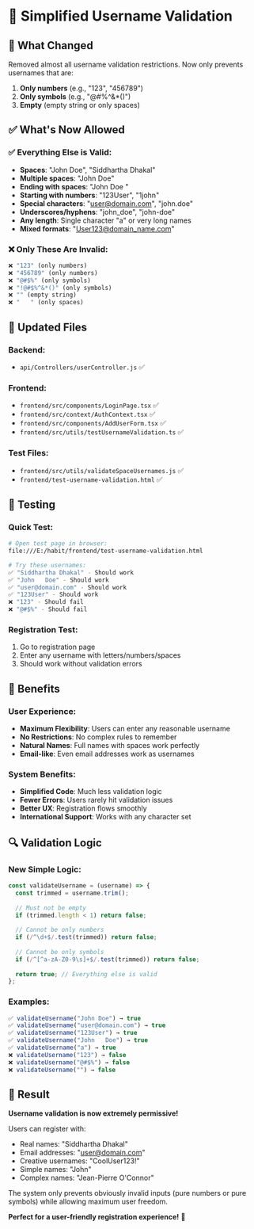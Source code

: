 # 🎯 Simplified Username Validation

## 🔧 What Changed
Removed almost all username validation restrictions. Now only prevents usernames that are:
1. **Only numbers** (e.g., "123", "456789")
2. **Only symbols** (e.g., "@#$%", "!@#$%^&*()")
3. **Empty** (empty string or only spaces)

## ✅ What's Now Allowed

### ✅ **Everything Else is Valid:**
- **Spaces**: "John Doe", "Siddhartha Dhakal"
- **Multiple spaces**: "John   Doe"
- **Ending with spaces**: "John Doe "
- **Starting with numbers**: "123User", "1john"
- **Special characters**: "user@domain.com", "john.doe"
- **Underscores/hyphens**: "john_doe", "john-doe"
- **Any length**: Single character "a" or very long names
- **Mixed formats**: "User123@domain_name.com"

### ❌ **Only These Are Invalid:**
```javascript
❌ "123" (only numbers)
❌ "456789" (only numbers)
❌ "@#$%" (only symbols)
❌ "!@#$%^&*()" (only symbols)
❌ "" (empty string)
❌ "   " (only spaces)
```

## 🔧 Updated Files

### Backend:
- `api/Controllers/userController.js` ✅

### Frontend:
- `frontend/src/components/LoginPage.tsx` ✅
- `frontend/src/context/AuthContext.tsx` ✅
- `frontend/src/components/AddUserForm.tsx` ✅
- `frontend/src/utils/testUsernameValidation.ts` ✅

### Test Files:
- `frontend/src/utils/validateSpaceUsernames.js` ✅
- `frontend/test-username-validation.html` ✅

## 🧪 Testing

### Quick Test:
```bash
# Open test page in browser:
file:///E:/habit/frontend/test-username-validation.html

# Try these usernames:
✅ "Siddhartha Dhakal" - Should work
✅ "John   Doe" - Should work
✅ "user@domain.com" - Should work
✅ "123User" - Should work
❌ "123" - Should fail
❌ "@#$%" - Should fail
```

### Registration Test:
1. Go to registration page
2. Enter any username with letters/numbers/spaces
3. Should work without validation errors

## 🎯 Benefits

### User Experience:
- **Maximum Flexibility**: Users can enter any reasonable username
- **No Restrictions**: No complex rules to remember
- **Natural Names**: Full names with spaces work perfectly
- **Email-like**: Even email addresses work as usernames

### System Benefits:
- **Simplified Code**: Much less validation logic
- **Fewer Errors**: Users rarely hit validation issues
- **Better UX**: Registration flows smoothly
- **International Support**: Works with any character set

## 🔍 Validation Logic

### New Simple Logic:
```javascript
const validateUsername = (username) => {
  const trimmed = username.trim();
  
  // Must not be empty
  if (trimmed.length < 1) return false;
  
  // Cannot be only numbers
  if (/^\d+$/.test(trimmed)) return false;
  
  // Cannot be only symbols
  if (/^[^a-zA-Z0-9\s]+$/.test(trimmed)) return false;
  
  return true; // Everything else is valid
};
```

### Examples:
```javascript
✅ validateUsername("John Doe") → true
✅ validateUsername("user@domain.com") → true
✅ validateUsername("123User") → true
✅ validateUsername("John   Doe") → true
✅ validateUsername("a") → true
❌ validateUsername("123") → false
❌ validateUsername("@#$%") → false
❌ validateUsername("") → false
```

## 🎉 Result

**Username validation is now extremely permissive!** 

Users can register with:
- Real names: "Siddhartha Dhakal"
- Email addresses: "user@domain.com"  
- Creative usernames: "CoolUser123!"
- Simple names: "John"
- Complex names: "Jean-Pierre O'Connor"

The system only prevents obviously invalid inputs (pure numbers or pure symbols) while allowing maximum user freedom.

**Perfect for a user-friendly registration experience!** 🚀
